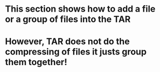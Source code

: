 # This section shows how to add a file or a group of files into the TAR
# However, TAR does not do the compressing of files it justs group them together!
